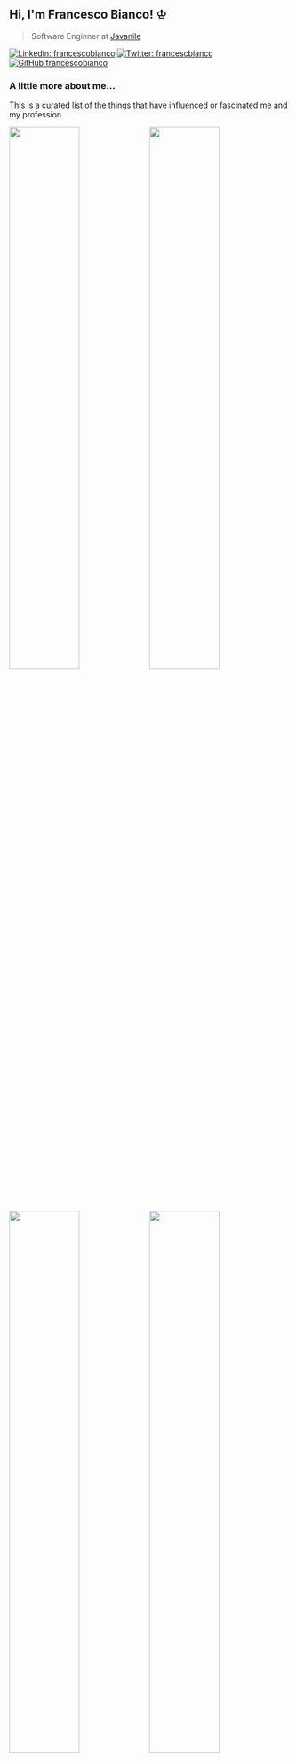 ## Hi, I'm Francesco Bianco! ♔

> Software Enginner at <a href="https://www.javanile.org">Javanile</a>

[![Linkedin: francescobianco](https://img.shields.io/badge/-francescobianco-blue?style=flat-square&logo=Linkedin&logoColor=white&link=https://www.linkedin.com/in/bianco1981/)](https://www.linkedin.com/in/bianco1981/)
[![Twitter: francescbianco](https://img.shields.io/twitter/follow/francescobianco?style=social)](https://twitter.com/francescobianco)
[![GitHub francescobianco](https://img.shields.io/github/followers/francescobianco?label=follow&style=social)](https://github.com/francescobianco)

### A little more about me...

This is a curated list of the things that have influenced or fascinated me and my profession

<pre><a style="font-size:0px" href="#"><img width="50%" src="http://www.outframe.com/386SX.jpg" title="Year 1995: My first PC"
/><img width="50%" src="http://www.outframe.com/386SX.jpg" title="Year 1996: My first PC"
/><br/><img width="50%" src="http://www.outframe.com/386SX.jpg" title="Year 1997: My first PC"
/><img width="50%" src="http://www.outframe.com/386SX.jpg" title="Year 1998: My first PC"
/><img width="50%" src="http://www.outframe.com/386SX.jpg" title="Year 1999: My first PC"
/><img width="50%" src="http://www.outframe.com/386SX.jpg" title="Year 2000: My first PC"
/><img width="50%" src="http://www.outframe.com/386SX.jpg" title="Year 2001: My first PC"
/><img width="50%" src="http://www.outframe.com/386SX.jpg" title="Year 2002: My first PC"
/><img width="50%" src="http://www.outframe.com/386SX.jpg" title="Year 2003: My first PC"
/><img width="50%" src="http://www.outframe.com/386SX.jpg" title="Year 2004: My first PC"
/><img width="50%" src="http://www.outframe.com/386SX.jpg" title="Year 2005: My first PC"
/><img width="50%" src="http://www.outframe.com/386SX.jpg" title="Year 2006: My first PC"
/><img width="50%" src="http://www.outframe.com/386SX.jpg" title="Year 2007: My first PC"
/><img width="50%" src="http://www.outframe.com/386SX.jpg" title="Year 2008: My first PC"
/><img width="50%" src="http://www.outframe.com/386SX.jpg" title="Year 2009: My first PC"
/><img width="50%" src="http://www.outframe.com/386SX.jpg" title="Year 2010: My first PC"
/><img width="50%" src="http://www.outframe.com/386SX.jpg" title="Year 2011: My first PC"
/><img width="50%" src="http://www.outframe.com/386SX.jpg" title="Year 2012: My first PC"
/><img width="50%" src="http://www.outframe.com/386SX.jpg" title="Year 2013: My first PC"
/><img width="50%" src="http://www.outframe.com/386SX.jpg" title="Year 2014: My first PC"
/><img width="50%" src="http://www.outframe.com/386SX.jpg" title="Year 2015: My first PC"
/><img width="50%" src="http://www.outframe.com/386SX.jpg" title="Year 2016: My first PC"
/><img width="50%" src="http://www.outframe.com/386SX.jpg" title="Year 2017: My first PC"
/><img width="50%" src="http://www.outframe.com/386SX.jpg" title="Year 2018: My first PC"
/><img width="50%" src="http://www.outframe.com/386SX.jpg" title="Year 2019: My first PC"
/><img width="50%" src="http://www.outframe.com/386SX.jpg" title="Year 2020: My first PC"
/></a></pre>
